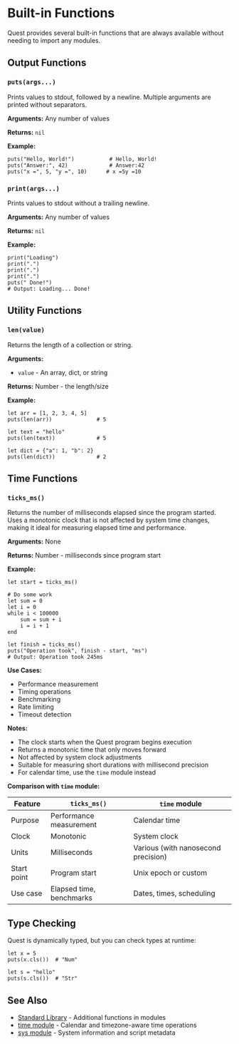 # Built-in Functions

Quest provides several built-in functions that are always available without needing to import any modules.

## Output Functions

### `puts(args...)`

Prints values to stdout, followed by a newline. Multiple arguments are printed without separators.

**Arguments:** Any number of values

**Returns:** `nil`

**Example:**
```quest
puts("Hello, World!")           # Hello, World!
puts("Answer:", 42)             # Answer:42
puts("x =", 5, "y =", 10)      # x =5y =10
```

### `print(args...)`

Prints values to stdout without a trailing newline.

**Arguments:** Any number of values

**Returns:** `nil`

**Example:**
```quest
print("Loading")
print(".")
print(".")
print(".")
puts(" Done!")
# Output: Loading... Done!
```

## Utility Functions

### `len(value)`

Returns the length of a collection or string.

**Arguments:**
- `value` - An array, dict, or string

**Returns:** Number - the length/size

**Example:**
```quest
let arr = [1, 2, 3, 4, 5]
puts(len(arr))              # 5

let text = "hello"
puts(len(text))             # 5

let dict = {"a": 1, "b": 2}
puts(len(dict))             # 2
```

## Time Functions

### `ticks_ms()`

Returns the number of milliseconds elapsed since the program started. Uses a monotonic clock that is not affected by system time changes, making it ideal for measuring elapsed time and performance.

**Arguments:** None

**Returns:** Number - milliseconds since program start

**Example:**
```quest
let start = ticks_ms()

# Do some work
let sum = 0
let i = 0
while i < 100000
    sum = sum + i
    i = i + 1
end

let finish = ticks_ms()
puts("Operation took", finish - start, "ms")
# Output: Operation took 245ms
```

**Use Cases:**
- Performance measurement
- Timing operations
- Benchmarking
- Rate limiting
- Timeout detection

**Notes:**
- The clock starts when the Quest program begins execution
- Returns a monotonic time that only moves forward
- Not affected by system clock adjustments
- Suitable for measuring short durations with millisecond precision
- For calendar time, use the `time` module instead

**Comparison with `time` module:**

| Feature | `ticks_ms()` | `time` module |
|---------|--------------|---------------|
| Purpose | Performance measurement | Calendar time |
| Clock | Monotonic | System clock |
| Units | Milliseconds | Various (with nanosecond precision) |
| Start point | Program start | Unix epoch or custom |
| Use case | Elapsed time, benchmarks | Dates, times, scheduling |

## Type Checking

Quest is dynamically typed, but you can check types at runtime:

```quest
let x = 5
puts(x.cls())  # "Num"

let s = "hello"
puts(s.cls())  # "Str"
```

## See Also

- [Standard Library](../stdlib/index.md) - Additional functions in modules
- [time module](../stdlib/time.md) - Calendar and timezone-aware time operations
- [sys module](../stdlib/sys.md) - System information and script metadata
